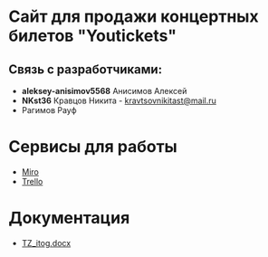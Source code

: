 # Сайт для продажи концертных билетов "Youtickets"
## Связь с разработчиками:

* **aleksey-anisimov5568** Анисимов Алексей 
* **NKst36** Кравцов Никита - kravtsovnikitast@mail.ru
* Рагимов Рауф

# Сервисы для работы

* [Miro](https://miro.com/app/board/o9J_lLkesTc=/)
* [Trello](https://trello.com/b/RozRmUPK/tips)

# Документация

* [TZ_itog.docx](https://github.com/Tickets1/Tips/blob/main/Documents/TZ_itog.docx)
